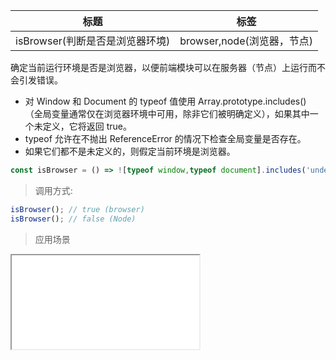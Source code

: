 |  标题   | 标签  |
|  ----  | ----  |
| isBrowser(判断是否是浏览器环境) | browser,node(浏览器，节点) |

确定当前运行环境是否是浏览器，以便前端模块可以在服务器（节点）上运行而不会引发错误。

* 对 Window 和 Document 的 typeof 值使用 Array.prototype.includes() （全局变量通常仅在浏览器环境中可用，除非它们被明确定义），如果其中一个未定义，它将返回 true。
* typeof 允许在不抛出 ReferenceError 的情况下检查全局变量是否存在。
* 如果它们都不是未定义的，则假定当前环境是浏览器。

```js
const isBrowser = () => ![typeof window,typeof document].includes('undefined');
```

> 调用方式:

```js
isBrowser(); // true (browser)
isBrowser(); // false (Node)
```

> 应用场景

<iframe src="codes/javascript/html/isBrowser.html"></iframe>







